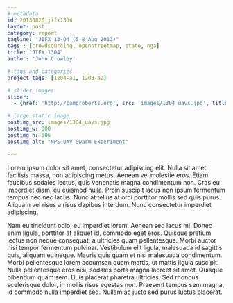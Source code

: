 ```yaml
---
# metadata
id: 20130820_jifx1304
layout: post
category: report
tagline: "JIFX 13-04 (5-8 Aug 2013)"
tags : [crowdsourcing, openstreetmap, state, nga]
title: "JIFX 1304"
author: 'John Crowley'

# tags and categories
project_tags: [1204-a1, 1203-a2]

# slider images
slider:
  - {href: 'http://camproberts.org', src: 'images/1304_uavs.jpg', title: 'Swarm UAVs', w: 800, h: 257, alt: 'NPS UAV Swarm experiment'}

# large static image
postimg_src: images/1304_uavs.jpg
postimg_w: 900
postimg_h: 506
postimg_alt: "NPS UAV Swarm Experiment"

---
```


Lorem ipsum dolor sit amet, consectetur adipiscing elit. Nulla sit amet facilisis massa, non adipiscing metus. Aenean vel molestie eros. Etiam faucibus sodales lectus, quis venenatis magna condimentum non. Cras eu imperdiet diam, eu euismod nulla. Proin suscipit lacus non ipsum fermentum tempus nec nec lacus. Nunc at tellus at orci porttitor mollis sed quis purus. Aliquam vel risus a risus dapibus interdum. Nunc consectetur imperdiet adipiscing.

<!--more-->

Nam eu tincidunt odio, eu imperdiet lorem. Aenean sed lacus mi. Donec enim ligula, porttitor at aliquet id, commodo eget eros. Quisque pretium lectus non neque consequat, a ultricies quam pellentesque. Morbi auctor nisi tempor fermentum pulvinar. Vestibulum elit ligula, malesuada id sagittis quis, aliquam eu neque. Mauris quis quam et nisl malesuada condimentum. Morbi pellentesque lorem accumsan quam mattis, ut mattis ligula suscipit. Nulla pellentesque eros nisi, sodales porta magna laoreet sit amet. Quisque bibendum quam sem. Duis placerat pharetra ultricies. Sed rhoncus scelerisque dolor, in mollis risus egestas non. Praesent tempus sem magna, id commodo nulla imperdiet sed. Nullam ac justo sed purus luctus placerat.